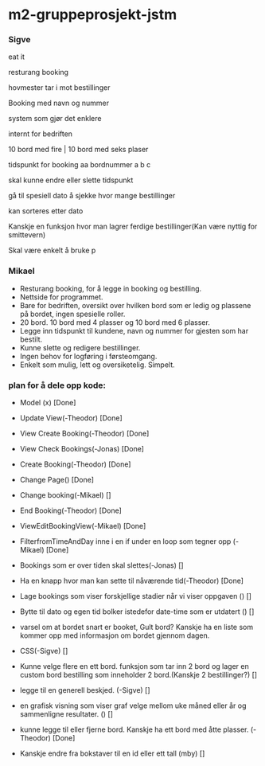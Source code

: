 # m2-gruppeprosjekt-jstm

### Sigve
eat it

resturang booking

hovmester tar i mot bestillinger

Booking med navn og nummer

system som gjør det enklere 

internt for bedriften

10 bord med fire
|
10 bord med seks plaser

tidspunkt for booking
aa
bordnummer a b c

skal kunne endre eller slette tidspunkt

gå til spesiell dato å sjekke hvor mange bestillinger

kan sorteres etter dato 

Kanskje en funksjon hvor man lagrer ferdige bestillinger(Kan være nyttig for smittevern)

Skal være enkelt å bruke
p	

### Mikael

- Resturang booking, for å legge in booking og bestilling.
- Nettside for programmet.
- Bare for bedriften, oversikt over hvilken bord som er ledig og plassene på bordet, ingen spesielle roller.
- 20 bord. 10 bord med 4 plasser og 10 bord med 6 plasser.
- Legge inn tidspunkt til kundene, navn og nummer for gjesten som har bestilt.
- Kunne slette og redigere bestillinger.
- Ingen behov for logføring i førsteomgang.
- Enkelt som mulig, lett og oversiketelig. Simpelt.


### plan for å dele opp kode: 
- Model (x) [Done]
- Update View(-Theodor) [Done]
- View Create Booking(-Theodor) [Done]
- View Check Bookings(-Jonas) [Done]
- Create Booking(-Theodor) [Done]
- Change Page() [Done]
- Change booking(-Mikael) []
- End Booking(-Theodor) [Done]
- ViewEditBookingView(-Mikael) [Done]
- FilterfromTimeAndDay inne i en if under en loop som tegner opp (-Mikael) [Done]
- Bookings som er over tiden skal slettes(-Jonas) []
- Ha en knapp hvor man kan sette til nåværende tid(-Theodor) [Done]
- Lage bookings som viser forskjellige stadier når vi viser oppgaven () []
- Bytte til dato og egen tid bolker istedefor date-time som er utdatert () []
- varsel om at bordet snart er booket, Gult bord? Kanskje ha en liste som kommer opp med informasjon om bordet gjennom dagen.
- CSS(-Sigve) []
- Kunne velge flere en ett bord. funksjon som tar inn 2 bord og lager en custom bord bestilling som inneholder 2 bord.(Kanskje 2 bestillinger?) []
- legge til en generell beskjed. (-Sigve) []
- en grafisk visning som viser graf velge mellom uke måned eller år og sammenligne resultater. () []
- kunne legge til eller fjerne bord. Kanskje ha ett bord med åtte plasser. (-Theodor) [Done]

- Kanskje endre fra bokstaver til en id eller ett tall (mby) []